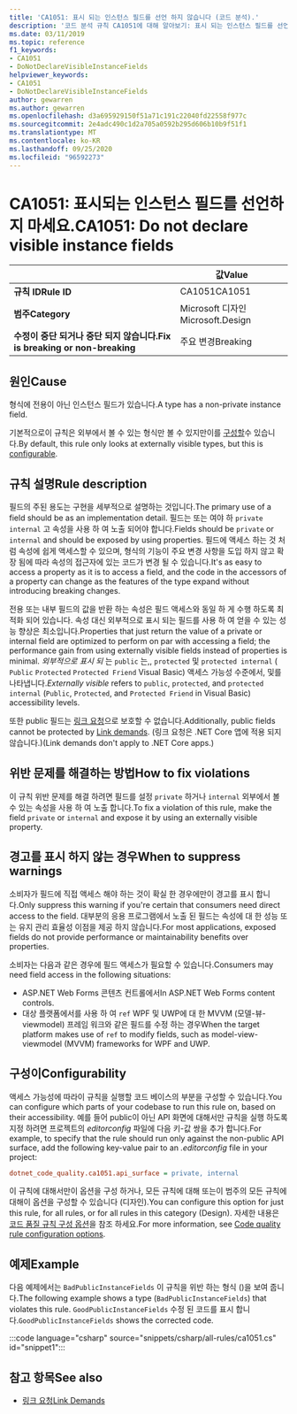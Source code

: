 ```yaml
---
title: 'CA1051: 표시 되는 인스턴스 필드를 선언 하지 않습니다 (코드 분석).'
description: '코드 분석 규칙 CA1051에 대해 알아보기: 표시 되는 인스턴스 필드를 선언 하지 않습니다.'
ms.date: 03/11/2019
ms.topic: reference
f1_keywords:
- CA1051
- DoNotDeclareVisibleInstanceFields
helpviewer_keywords:
- CA1051
- DoNotDeclareVisibleInstanceFields
author: gewarren
ms.author: gewarren
ms.openlocfilehash: d3a695929150f51a71c191c22040fd22558f977c
ms.sourcegitcommit: 2e4adc490c1d2a705a0592b295d606b10b9f51f1
ms.translationtype: MT
ms.contentlocale: ko-KR
ms.lasthandoff: 09/25/2020
ms.locfileid: "96592273"
---
```

# <a name="ca1051-do-not-declare-visible-instance-fields"></a><span data-ttu-id="459be-103">CA1051: 표시되는 인스턴스 필드를 선언하지 마세요.</span><span class="sxs-lookup"><span data-stu-id="459be-103">CA1051: Do not declare visible instance fields</span></span>

| | <span data-ttu-id="459be-104">값</span><span class="sxs-lookup"><span data-stu-id="459be-104">Value</span></span> |
|-|-|
| <span data-ttu-id="459be-105">**규칙 ID**</span><span class="sxs-lookup"><span data-stu-id="459be-105">**Rule ID**</span></span> |<span data-ttu-id="459be-106">CA1051</span><span class="sxs-lookup"><span data-stu-id="459be-106">CA1051</span></span>|
| <span data-ttu-id="459be-107">**범주**</span><span class="sxs-lookup"><span data-stu-id="459be-107">**Category**</span></span> |<span data-ttu-id="459be-108">Microsoft 디자인</span><span class="sxs-lookup"><span data-stu-id="459be-108">Microsoft.Design</span></span>|
| <span data-ttu-id="459be-109">**수정이 중단 되거나 중단 되지 않습니다.**</span><span class="sxs-lookup"><span data-stu-id="459be-109">**Fix is breaking or non-breaking**</span></span> |<span data-ttu-id="459be-110">주요 변경</span><span class="sxs-lookup"><span data-stu-id="459be-110">Breaking</span></span>|

## <a name="cause"></a><span data-ttu-id="459be-111">원인</span><span class="sxs-lookup"><span data-stu-id="459be-111">Cause</span></span>

<span data-ttu-id="459be-112">형식에 전용이 아닌 인스턴스 필드가 있습니다.</span><span class="sxs-lookup"><span data-stu-id="459be-112">A type has a non-private instance field.</span></span>

<span data-ttu-id="459be-113">기본적으로이 규칙은 외부에서 볼 수 있는 형식만 볼 수 있지만이를 [구성할](#configurability)수 있습니다.</span><span class="sxs-lookup"><span data-stu-id="459be-113">By default, this rule only looks at externally visible types, but this is [configurable](#configurability).</span></span>

## <a name="rule-description"></a><span data-ttu-id="459be-114">규칙 설명</span><span class="sxs-lookup"><span data-stu-id="459be-114">Rule description</span></span>

<span data-ttu-id="459be-115">필드의 주된 용도는 구현을 세부적으로 설명하는 것입니다.</span><span class="sxs-lookup"><span data-stu-id="459be-115">The primary use of a field should be as an implementation detail.</span></span> <span data-ttu-id="459be-116">필드는 또는 여야 하 `private` `internal` 고 속성을 사용 하 여 노출 되어야 합니다.</span><span class="sxs-lookup"><span data-stu-id="459be-116">Fields should be `private` or `internal` and should be exposed by using properties.</span></span> <span data-ttu-id="459be-117">필드에 액세스 하는 것 처럼 속성에 쉽게 액세스할 수 있으며, 형식의 기능이 주요 변경 사항을 도입 하지 않고 확장 됨에 따라 속성의 접근자에 있는 코드가 변경 될 수 있습니다.</span><span class="sxs-lookup"><span data-stu-id="459be-117">It's as easy to access a property as it is to access a field, and the code in the accessors of a property can change as the features of the type expand without introducing breaking changes.</span></span>

<span data-ttu-id="459be-118">전용 또는 내부 필드의 값을 반환 하는 속성은 필드 액세스와 동일 하 게 수행 하도록 최적화 되어 있습니다. 속성 대신 외부적으로 표시 되는 필드를 사용 하 여 얻을 수 있는 성능 향상은 최소입니다.</span><span class="sxs-lookup"><span data-stu-id="459be-118">Properties that just return the value of a private or internal field are optimized to perform on par with accessing a field; the performance gain from using externally visible fields instead of properties is minimal.</span></span> <span data-ttu-id="459be-119">*외부적으로 표시 되* 는 `public` 는,, `protected` 및 `protected internal` ( `Public` `Protected` `Protected Friend` Visual Basic) 액세스 가능성 수준에서, 및를 나타냅니다.</span><span class="sxs-lookup"><span data-stu-id="459be-119">*Externally visible* refers to `public`, `protected`, and `protected internal` (`Public`, `Protected`, and `Protected Friend` in Visual Basic) accessibility levels.</span></span>

<span data-ttu-id="459be-120">또한 public 필드는 [링크 요청](../../../framework/misc/link-demands.md)으로 보호할 수 없습니다.</span><span class="sxs-lookup"><span data-stu-id="459be-120">Additionally, public fields cannot be protected by [Link demands](../../../framework/misc/link-demands.md).</span></span> <span data-ttu-id="459be-121">(링크 요청은 .NET Core 앱에 적용 되지 않습니다.)</span><span class="sxs-lookup"><span data-stu-id="459be-121">(Link demands don't apply to .NET Core apps.)</span></span>

## <a name="how-to-fix-violations"></a><span data-ttu-id="459be-122">위반 문제를 해결하는 방법</span><span class="sxs-lookup"><span data-stu-id="459be-122">How to fix violations</span></span>

<span data-ttu-id="459be-123">이 규칙 위반 문제를 해결 하려면 필드를 설정 `private` 하거나 `internal` 외부에서 볼 수 있는 속성을 사용 하 여 노출 합니다.</span><span class="sxs-lookup"><span data-stu-id="459be-123">To fix a violation of this rule, make the field `private` or `internal` and expose it by using an externally visible property.</span></span>

## <a name="when-to-suppress-warnings"></a><span data-ttu-id="459be-124">경고를 표시 하지 않는 경우</span><span class="sxs-lookup"><span data-stu-id="459be-124">When to suppress warnings</span></span>

<span data-ttu-id="459be-125">소비자가 필드에 직접 액세스 해야 하는 것이 확실 한 경우에만이 경고를 표시 합니다.</span><span class="sxs-lookup"><span data-stu-id="459be-125">Only suppress this warning if you're certain that consumers need direct access to the field.</span></span> <span data-ttu-id="459be-126">대부분의 응용 프로그램에서 노출 된 필드는 속성에 대 한 성능 또는 유지 관리 효율성 이점을 제공 하지 않습니다.</span><span class="sxs-lookup"><span data-stu-id="459be-126">For most applications, exposed fields do not provide performance or maintainability benefits over properties.</span></span>

<span data-ttu-id="459be-127">소비자는 다음과 같은 경우에 필드 액세스가 필요할 수 있습니다.</span><span class="sxs-lookup"><span data-stu-id="459be-127">Consumers may need field access in the following situations:</span></span>

- <span data-ttu-id="459be-128">ASP.NET Web Forms 콘텐츠 컨트롤에서</span><span class="sxs-lookup"><span data-stu-id="459be-128">In ASP.NET Web Forms content controls.</span></span>
- <span data-ttu-id="459be-129">대상 플랫폼에서를 사용 하 여 `ref` WPF 및 UWP에 대 한 MVVM (모델-뷰-viewmodel) 프레임 워크와 같은 필드를 수정 하는 경우</span><span class="sxs-lookup"><span data-stu-id="459be-129">When the target platform makes use of `ref` to modify fields, such as model-view-viewmodel (MVVM) frameworks for WPF and UWP.</span></span>

## <a name="configurability"></a><span data-ttu-id="459be-130">구성이</span><span class="sxs-lookup"><span data-stu-id="459be-130">Configurability</span></span>

<span data-ttu-id="459be-131">액세스 가능성에 따라이 규칙을 실행할 코드 베이스의 부분을 구성할 수 있습니다.</span><span class="sxs-lookup"><span data-stu-id="459be-131">You can configure which parts of your codebase to run this rule on, based on their accessibility.</span></span> <span data-ttu-id="459be-132">예를 들어 public이 아닌 API 화면에 대해서만 규칙을 실행 하도록 지정 하려면 프로젝트의 *editorconfig* 파일에 다음 키-값 쌍을 추가 합니다.</span><span class="sxs-lookup"><span data-stu-id="459be-132">For example, to specify that the rule should run only against the non-public API surface, add the following key-value pair to an *.editorconfig* file in your project:</span></span>

```ini
dotnet_code_quality.ca1051.api_surface = private, internal
```

<span data-ttu-id="459be-133">이 규칙에 대해서만이 옵션을 구성 하거나, 모든 규칙에 대해 또는이 범주의 모든 규칙에 대해이 옵션을 구성할 수 있습니다 (디자인).</span><span class="sxs-lookup"><span data-stu-id="459be-133">You can configure this option for just this rule, for all rules, or for all rules in this category (Design).</span></span> <span data-ttu-id="459be-134">자세한 내용은 [코드 품질 규칙 구성 옵션](../code-quality-rule-options.md)을 참조 하세요.</span><span class="sxs-lookup"><span data-stu-id="459be-134">For more information, see [Code quality rule configuration options](../code-quality-rule-options.md).</span></span>

## <a name="example"></a><span data-ttu-id="459be-135">예제</span><span class="sxs-lookup"><span data-stu-id="459be-135">Example</span></span>

<span data-ttu-id="459be-136">다음 예제에서는 `BadPublicInstanceFields` 이 규칙을 위반 하는 형식 ()을 보여 줍니다.</span><span class="sxs-lookup"><span data-stu-id="459be-136">The following example shows a type (`BadPublicInstanceFields`) that violates this rule.</span></span> <span data-ttu-id="459be-137">`GoodPublicInstanceFields` 수정 된 코드를 표시 합니다.</span><span class="sxs-lookup"><span data-stu-id="459be-137">`GoodPublicInstanceFields` shows the corrected code.</span></span>

:::code language="csharp" source="snippets/csharp/all-rules/ca1051.cs" id="snippet1":::

## <a name="see-also"></a><span data-ttu-id="459be-138">참고 항목</span><span class="sxs-lookup"><span data-stu-id="459be-138">See also</span></span>

- [<span data-ttu-id="459be-139">링크 요청</span><span class="sxs-lookup"><span data-stu-id="459be-139">Link Demands</span></span>](../../../framework/misc/link-demands.md)
